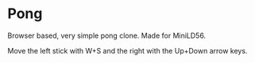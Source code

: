 # Pong
Browser based, very simple pong clone. Made for MiniLD56.

Move the left stick with W+S and the right with the Up+Down arrow keys.
